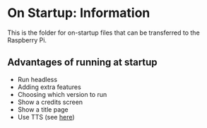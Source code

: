 # On Startup: Information
This is the folder for on-startup files that can be transferred to the Raspberry Pi.

## Advantages of running at startup
- Run headless
- Adding extra features
- Choosing which version to run
- Show a credits screen
- Show a title page
- Use TTS (see [here](help/setup_text-to-speech.md))
